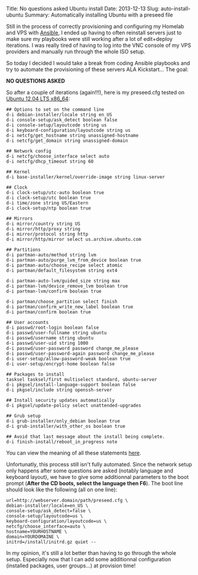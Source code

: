 Title: No questions asked Ubuntu install
Date: 2013-12-13
Slug: auto-install-ubuntu
Summary: Automatically installing Ubuntu with a preseed file

Still in the process of correctly provisioning and configuring my Homelab and VPS with [Ansible](http://www.ansibleworks.com/), I ended up having to often reinstall servers just to make sure my playbooks were still working after a lot of edit+deploy iterations. I was really tired of having to log into the VNC console of my VPS providers and manually run through the whole ISO setup.

So today I decided I would take a break from coding Ansible playbooks and try to automate the provisioning of these servers ALA Kickstart... The goal:

__NO QUESTIONS ASKED__

So after a couple of iterations (again!!!), here is my preseed.cfg tested on [Ubuntu 12.04 LTS x86_64](http://www.ubuntu.com/download/server):

    ## Options to set on the command line
    d-i debian-installer/locale string en_US
    d-i console-setup/ask_detect boolean false
    d-i console-setup/layoutcode string us
    d-i keyboard-configuration/layoutcode string us
    d-i netcfg/get_hostname string unassigned-hostname
    d-i netcfg/get_domain string unassigned-domain

    ## Network config
    d-i netcfg/choose_interface select auto
    d-i netcfg/dhcp_timeout string 60

    ## Kernel
    d-i base-installer/kernel/override-image string linux-server

    ## Clock
    d-i clock-setup/utc-auto boolean true
    d-i clock-setup/utc boolean true
    d-i time/zone string US/Eastern
    d-i clock-setup/ntp boolean true

    ## Mirrors
    d-i mirror/country string US
    d-i mirror/http/proxy string
    d-i mirror/protocol string http
    d-i mirror/http/mirror select us.archive.ubuntu.com

    ## Partitions
    d-i partman-auto/method string lvm
    d-i partman-auto/purge_lvm_from_device boolean true
    d-i partman-auto/choose_recipe select atomic
    d-i partman/default_filesystem string ext4

    d-i partman-auto-lvm/guided_size string max
    d-i partman-lvm/device_remove_lvm boolean true
    d-i partman-lvm/confirm boolean true

    d-i partman/choose_partition select finish
    d-i partman/confirm_write_new_label boolean true
    d-i partman/confirm boolean true

    ## User accounts
    d-i passwd/root-login boolean false
    d-i passwd/user-fullname string ubuntu
    d-i passwd/username string ubuntu
    d-i passwd/user-uid string 1000
    d-i passwd/user-password password change_me_please
    d-i passwd/user-password-again password change_me_please
    d-i user-setup/allow-password-weak boolean true
    d-i user-setup/encrypt-home boolean false

    ## Packages to install
    tasksel tasksel/first multiselect standard, ubuntu-server
    d-i pkgsel/install-language-support boolean false
    d-i pkgsel/include string openssh-server

    ## Install security updates automatically
    d-i pkgsel/update-policy select unattended-upgrades

    ## Grub setup
    d-i grub-installer/only_debian boolean true
    d-i grub-installer/with_other_os boolean true

    ## Avoid that last message about the install being complete.
    d-i finish-install/reboot_in_progress note

You can view the meaning of all these statements [here](https://help.ubuntu.com/lts/installation-guide/i386/preseed-contents.html).

Unfortunatly, this process still isn't fully automated. Since the network setup only happens after some questions are asked (notably language and keyboard layout), we have to give some additionnal parameters to the boot prompt (__After the CD boots, select the language then F6__). The boot line should look like the following (all on one line):

    url=http://webserver.domain/path/preseed.cfg \
    debian-installer/locale=en_US \
    console-setup/ask_detect=false \
    console-setup/layoutcode=us \
    keyboard-configuration/layoutcode=us \
    netcfg/choose_interface=auto \
    hostname=YOURHOSTNAME \
    domain=YOURDOMAINE \
    initrd=/install/initrd.gz quiet --

In my opinion, it's still a lot better than having to go through the whole setup. Especially now that I can add some additionnal configuration (installed packages, user groups...) at provision time!
